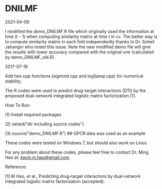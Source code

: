 # DNILMF

2021-04-09

I modified the demo_DNILMF.R file which originally used the information at time (t - 1) when computing similarity matrix at time t in cv. The better way is to compute similarity matrix in each fold independently thanks to Dr. Soheil Jahangiri who noted this issue. Note the new modified demo file will give the results with lower accuracy compared with the original one (calculated by demo_DNILMF_old.R).


2017-07-18

Add two cpp functions (sigmoid.cpp and log1pexp.cpp) for numerical stability.



The R codes were used to predict drug-target interactions (DTI) by the proposed dual-network integrated logistic matrix factorization [1].

How To Run:

(1) Install required packages

(2) setwd("dir including source codes")

(3) source("demo_DNILMF.R") ## GPCR data was used as an example

These codes were tested on Windows 7, but should also work on Linux.

For any problem about these codes, please feel free to contact Dr. Ming Hao at: kevin.m.hao@gmail.com.

Reference:

[1] M Hao, et al., Predicting drug-target interactons by dual-network integrated logistic matrix factorization (accepted).
